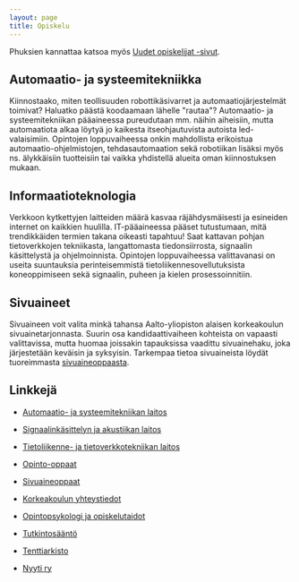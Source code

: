 ```yaml
---
layout: page
title: Opiskelu
---
```

Phuksien kannattaa katsoa myös [Uudet opiskelijat -sivut](/phuksit).

## Automaatio- ja systeemitekniikka

Kiinnostaako, miten teollisuuden robottikäsivarret ja automaatiojärjestelmät toimivat? Haluatko päästä koodaamaan lähelle "rautaa"? Automaatio- ja systeemitekniikan pääaineessa pureudutaan mm. näihin aiheisiin, mutta automaatiota alkaa löytyä jo kaikesta itseohjautuvista autoista led-valaisimiin. Opintojen loppuvaiheessa onkin mahdollista erikoistua automaatio-ohjelmistojen, tehdasautomaation sekä robotiikan lisäksi myös ns. älykkäisiin tuotteisiin tai vaikka yhdistellä alueita oman kiinnostuksen mukaan.

## Informaatioteknologia

Verkkoon kytkettyjen laitteiden määrä kasvaa räjähdysmäisesti ja esineiden internet on kaikkien huulilla. IT-pääaineessa pääset tutustumaan, mitä trendikkäiden termien takana oikeasti tapahtuu! Saat kattavan pohjan tietoverkkojen tekniikasta, langattomasta tiedonsiirrosta, signaalin käsittelystä ja ohjelmoinnista. Opintojen loppuvaiheessa valittavanasi on useita suuntauksia perinteisemmistä tietoliikennesovellutuksista koneoppimiseen sekä signaalin, puheen ja kielen prosessoinnitiin.

## Sivuaineet

Sivuaineen voit valita minkä tahansa Aalto-yliopiston alaisen korkeakoulun sivuainetarjonnasta. Suurin osa kandidaattivaiheen kohteista on vapaasti valittavissa, mutta huomaa joissakin tapauksissa vaadittu sivuainehaku, joka järjestetään keväisin ja syksyisin. Tarkempaa tietoa sivuaineista löydät tuoreimmasta [sivuaineoppaasta](http://studyguides.aalto.fi/minors-guide/).

## Linkkejä

* [Automaatio- ja systeemitekniikan laitos](http://eea.aalto.fi/fi/)
* [Signaalinkäsittelyn ja akustiikan laitos](http://spa.aalto.fi/fi/)
* [Tietoliikenne- ja tietoverkkotekniikan laitos](http://comnet.aalto.fi/fi/)

* [Opinto-oppaat](http://studyguides.aalto.fi/elec/)
* [Sivuaineoppaat](http://studyguides.aalto.fi/minors-guide/)
* [Korkeakoulun yhteystiedot](https://into.aalto.fi/display/fimasterelec/Yhteystiedot)
* [Opintopsykologi ja opiskelutaidot](https://into.aalto.fi/display/fiopintopsykologi/Etusivu)
* [Tutkintosääntö](https://into.aalto.fi/pages/viewpage.action?pageId=3785291)

* [Tenttiarkisto](http://www.tenttiarkisto.fi)
* [Nyyti ry](https://www.nyyti.fi/)
